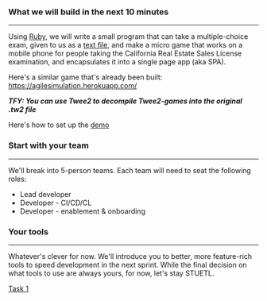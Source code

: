 ### What we will build in the next 10 minutes
---
Using [Ruby](https://www.ruby-lang.org/en/), we will write a small program that can take a multiple-choice exam, given to us as a [text file](../master/mce.txt), and make a micro game that works on a mobile phone for people taking the California Real Estate Sales License examination, and encapsulates it into a single page app (aka SPA).

Here's a similar game that's already been built: https://agilesimulation.herokuapp.com/

**_TFY: You can use Twee2 to decompile Twee2-games into the original .tw2 file_**

Here's how to set up the [demo](../master/demo.md)

### Start with your team
---
We'll break into 5-person teams. 
Each team will need to seat the following roles:
* Lead developer
* Developer - CI/CD/CL
* Developer - enablement & onboarding

### Your tools
---
Whatever's clever for now. We'll introduce you to better, more feature-rich tools to speed development in the next sprint. While the final decision on what tools to use are always yours, for now, let's stay STUETL.

[Task 1](../master/task1.md)
